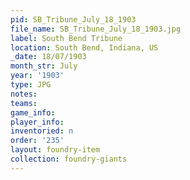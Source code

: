 ```yaml
---
pid: SB_Tribune_July_18_1903
file_name: SB_Tribune_July_18_1903.jpg
label: South Bend Tribune
location: South Bend, Indiana, US
_date: 18/07/1903
month_str: July
year: '1903'
type: JPG
notes: 
teams: 
game_info: 
player_info: 
inventoried: n
order: '235'
layout: foundry-item
collection: foundry-giants
---
```

